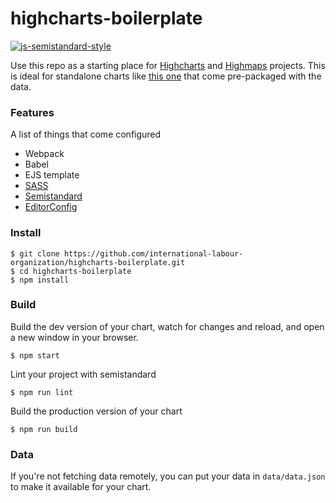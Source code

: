# highcharts-boilerplate

[![js-semistandard-style](https://img.shields.io/badge/code%20style-semistandard-brightgreen.svg?style=flat-square)](https://github.com/Flet/semistandard)

Use this repo as a starting place for [Highcharts](http://www.highcharts.com/demo) and [Highmaps](http://www.highcharts.com/maps/demo) projects. This is ideal for standalone charts like [this one](http://www.ilo.org/global/about-the-ilo/multimedia/maps-and-charts/enhanced/WCMS_537906/lang--en/index.htm) that come pre-packaged with the data.

### Features
A list of things that come configured
- Webpack
- Babel
- EJS template
- [SASS](https://github.com/sass/node-sass)
- [Semistandard](https://github.com/Flet/semistandard)
- [EditorConfig](http://editorconfig.org/)

### Install

    $ git clone https://github.com/international-labour-organization/highcharts-boilerplate.git
    $ cd highcharts-boilerplate
    $ npm install

### Build
Build the dev version of your chart, watch for changes and reload, and open a new window in your browser.

    $ npm start

Lint your project with semistandard

    $ npm run lint

Build the production version of your chart

    $ npm run build

### Data
If you're not fetching data remotely, you can put your data in `data/data.json` to make it available for your chart.  
